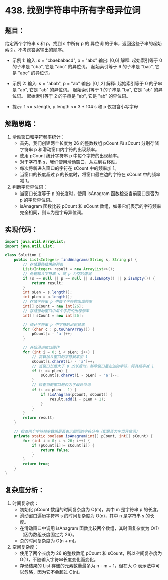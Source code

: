 # 438. 找到字符串中所有字母异位词

## 题目：
给定两个字符串 s 和 p，找到 s 中所有 p 的 异位词 的子串，返回这些子串的起始索引。不考虑答案输出的顺序。

* 示例 1:
输入: s = "cbaebabacd", p = "abc"
输出: [0,6]
解释:
起始索引等于 0 的子串是 "cba", 它是 "abc" 的异位词。
起始索引等于 6 的子串是 "bac", 它是 "abc" 的异位词。

* 示例 2:
输入: s = "abab", p = "ab"
输出: [0,1,2]
解释:
起始索引等于 0 的子串是 "ab", 它是 "ab" 的异位词。
起始索引等于 1 的子串是 "ba", 它是 "ab" 的异位词。
起始索引等于 2 的子串是 "ab", 它是 "ab" 的异位词。

* 提示:
1 <= s.length, p.length <= 3 * 104
s 和 p 仅包含小写字母



## 解题思路：
1. 滑动窗口和字符频率统计：
	* 首先，我们创建两个长度为 26 的整数数组 pCount 和 sCount 分别存储字符串 p 和滑动窗口内字符的出现频率。
	* 使用 pCount 统计字符串 p 中每个字符的出现频率。
	* 对于字符串 s，我们使用滑动窗口，从左到右移动。
	* 每次将新进入窗口的字符在 sCount 中的频率加 1。
	* 当窗口的长度超过 p 的长度时，将窗口最左边的字符在 sCount 中的频率减 1。
2. 判断字母异位词：
	* 当窗口长度等于 p 的长度时，使用 isAnagram 函数检查当前窗口是否为 p 的字母异位词。
	* isAnagram 函数比较 pCount 和 sCount 数组，如果它们表示的字符频率完全相同，则认为是字母异位词。



## 实现代码：
```java
import java.util.ArrayList;
import java.util.List;

class Solution {    
    public List<Integer> findAnagrams(String s, String p) {
        // 存储最终结果的列表
        List<Integer> result = new ArrayList<>();
        // 处理输入字符串 s 或 p 为空的情况
        if (s == null || p == null || s.isEmpty() || p.isEmpty()) {
            return result;
        }
        int sLen = s.length();
        int pLen = p.length();
        // 存储字符串 p 中每个字符的出现频率
        int[] pCount = new int[26];
        // 存储滑动窗口中每个字符的出现频率
        int[] sCount = new int[26];

        // 统计字符串 p 中字符的出现频率
        for (char c : p.toCharArray()) {
            pCount[c - 'a']++;
        }

        // 开始滑动窗口操作
        for (int i = 0; i < sLen; i++) {
            // 将新加入窗口的字符频率加 1
            sCount[s.charAt(i) - 'a']++;
            // 当窗口长度大于 p 的长度时，移除窗口最左边的字符，将其频率减 1
            if (i >= pLen) {
                sCount[s.charAt(i - pLen) - 'a']--;
            }
            // 检查当前窗口是否为字母异位词
            if (i >= pLen - 1) {
                if (isAnagram(pCount, sCount)) {
                    result.add(i - pLen + 1);
                }
            }
        }
        return result;
    }

    // 检查两个字符频率数组是否表示相同的字符分布（即是否为字母异位词）
    private static boolean isAnagram(int[] pCount, int[] sCount) {
        for (int i = 0; i < 26; i++) {
            if (pCount[i]!= sCount[i]) {
                return false;
            }
        }
        return true;
    }
}
```



## 复杂度分析：
1. 时间复杂度：
	* 初始化 pCount 数组的时间复杂度为 O(m)，其中 m 是字符串 p 的长度。
	* 滑动窗口遍历字符串 s 的时间复杂度为 O(n)，其中 n 是字符串 s 的长度。
	* 在滑动窗口中调用 isAnagram 函数比较两个数组，其时间复杂度为 O(1)（因为数组长度固定为 26）。
	* 总的时间复杂度为 O(n + m)。
2. 空间复杂度：
	* 使用了两个长度为 26 的整数数组 pCount 和 sCount，所以空间复杂度为 O(1)，不随输入字符串长度变化而变化。
	* 存储结果的 List<Integer> 存储的元素数量最多为 n - m + 1，但在大 O 表示法中可以忽略，因为它不会超过 O(n)。
